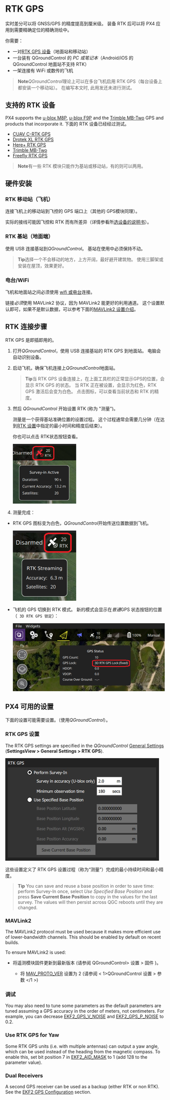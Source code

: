 # RTK GPS

实时差分可以将 GNSS/GPS 的精度提高到厘米级。 装备 RTK 后可以将 PX4 应用到需要精确定位的精确测绘中。

你需要：

- 一对[RTK GPS 设备](#supported-rtk-devices)（地面站和移动站）
- 一台装有 QGroundControl 的 *PC 或笔记本*（Android/iOS 的 QGroundControl 地面站不支持 RTK）
- 一架连接有 WiFi 或数传的飞机

> **Note***QGroundControl*理论上可以在多台飞机启用 RTK GPS（每台设备上都安装一个移动站）。 在编写本文时, 此用发还未进行测试。

## 支持的 RTK 设备

PX4 supports the [u-blox M8P](https://www.u-blox.com/en/product/neo-m8p), [u-blox F9P](https://www.u-blox.com/en/product/zed-f9p-module) and the [Trimble MB-Two](https://www.trimble.com/Precision-GNSS/MB-Two-Board.aspx) GPS and products that incorporate it. 下面的 RTK 设备已经经过测试。

- [CUAV C-RTK GPS](../gps_compass/rtk_gps_cuav_c-rtk.md)
- [Drotek XL RTK GPS](../gps_compass/rtk_gps_drotek_xl.md)
- [Here+ RTK GPS](../gps_compass/rtk_gps_hex_hereplus.md)
- [Trimble MB-Two](../gps_compass/rtk_gps_trimble_mb_two.md)
- [Freefly RTK GPS](../gps_compass/rtk_gps_freefly.md)

> **Note**有一些 RTK 模块只能作为基站或移动站，有的则可以两用。

## 硬件安装

### RTK 移动站（飞机）

连接飞机上的移动站到飞控的 GPS 端口上（其他的 GPS模块同理）。

实际的接线可能因飞控和 RTK 而有所差异（详情参看所[选设备的说明书](#supported-rtk-devices)）。

### RTK 基站（地面端）

使用 USB 连接基站到*QGroundControl*。 基站在使用中必须保持不动。

> **Tip**选择一个不会移动的地方，上方开阔，最好避开建筑物。 使用三脚架或安装在屋顶，效果更好。

### 电台/WiFi

飞机和地面站之间必须使用 [wifi 或电台](../assembly/quick_start_pixhawk.md#telemetry-radios-optional)连接。 <!-- this should be a link to a telemetry topic, but we don't have one yet -->

链接*必须*使用 MAVLink2 协议，因为 MAVLink2 能更好的利用通道。 这个设置默认即可，如果不是默认数据，可以参考下面的[MAVLink2 设置介绍](#mavlink2)。

## RTK 连接步骤

RTK GPS 是即插即用的。

1. 打开*QGroundControl*，使用 USB 连接基站的 RTK GPS 到地面站。 电脑会自动识别设备。 
2. 启动飞机，确保飞机连接上*QGroundControl*地面站。
    
    > **Tip**当 RTK GPS 设备连接上，在上面工具栏的正常显示GPS的位置，会显示 RTK GPS 的状态。 当 RTK 正在被设置，会显示为红色，RTK GPS 激活后会变为白色。 点击图标，可以查看当前状态和 RTK 的精度。

3. 然后 *QGroundControl* 开始设置 RTK (称为 "测量")。
    
    测量是一个获得基站准确位置的设置过程。 这个过程通常会需要几分钟（在达到[RTK 设置](#rtk-gps-settings)中指定的最小时间和精度后结束）。
    
    你也可以点击 RTK状态按钮查看。
    
    <img src="../../assets/qgc/setup/rtk/qgc_rtk_survey-in.png" width="200px" title="测量" />

4. 测量完成：

- RTK GPS 图标变为白色，*QGroundControl*开始传送位置数据到飞机。
    
    <img src="../../assets/qgc/setup/rtk/qgc_rtk_streaming.png" width="200px" title="RTK数据流" />

- 飞机的 GPS 切换到 RTK 模式。 新的模式会显示在*普通*GPS 状态按钮的位置（` 3D RTK GPS 锁定`）：
    
    ![RTK GPS状态](../../assets/qgc/setup/rtk/qgc_rtk_gps_status.png)

## PX4 可用的设置

下面的设置可能需要设置。（使用*QGroundControl*）。

### RTK GPS 设置

The RTK GPS settings are specified in the *QGroundControl* [General Settings](https://docs.qgroundcontrol.com/en/SettingsView/General.html#rtk_gps) (**SettingsView > General Settings > RTK GPS**).

![RTK GPS 设置](../../assets/qgc/setup/rtk/settings_view_general_rtk_gps.jpg)

这些设置定义了 RTK GPS 设置过程（称为“测量”）完成的最小持续时间和最小精度。

<span></span>

> **Tip** You can save and reuse a base position in order to save time: perform Survey-In once, select *Use Specified Base Position* and press **Save Current Base Position** to copy in the values for the last survey. The values will then persist across QGC reboots until they are changed.

### MAVLink2

The MAVLink2 protocol must be used because it makes more efficient use of lower-bandwidth channels. This should be enabled by default on recent builds.

To ensure MAVLink2 is used:

- 将遥测模块固件更新到最新版本 (请参阅 QGroundControl> 设置 > 固件 </a0 >)。</li> 
    
    - 将 [MAV_PROTO_VER](../advanced_config/parameter_reference.md#MAV_PROTO_VER) 设置为 2 (请参阅 < 1>QGroundControl 设置 > 参数 </1 >)</ul> 
    
    ### 调试
    
    You may also need to tune some parameters as the default parameters are tuned assuming a GPS accuracy in the order of meters, not centimeters. For example, you can decrease [EKF2_GPS_V_NOISE](../advanced_config/parameter_reference.md#EKF2_GPS_V_NOISE) and [EKF2_GPS_P_NOISE](../advanced_config/parameter_reference.md#EKF2_GPS_P_NOISE) to 0.2.
    
    ### Use RTK GPS for Yaw
    
    Some RTK GPS units (i.e. with multiple antennas) can output a yaw angle, which can be used instead of the heading from the magnetic compass. To enable this, set bit position 7 in [EKF2_AID_MASK](../advanced_config/parameter_reference.md#EKF2_AID_MASK) to 1 (add 128 to the parameter value).
    
    ### Dual Receivers
    
    A second GPS receiver can be used as a backup (either RTK or non RTK). See the [EKF2 GPS Configuration](../advanced_config/tuning_the_ecl_ekf.md#GPS) section.
    
    <!-- 

- Video demonstration would be nice.
- something that shows positioning of base, connection of RTK rover, survey in process. Some sort of short precision survey. 
-->
    
    ## 飞机设置示例
    
    The airframe build topic [DJI Flamewheel 450 with distance sensor and RTK GPS](https://dev.px4.io/master/en/airframes_multicopter/dji_flamewheel_450.html) describes an airframe setup with the Here+ RTK GPS and a Pixhawk 3 Pro.